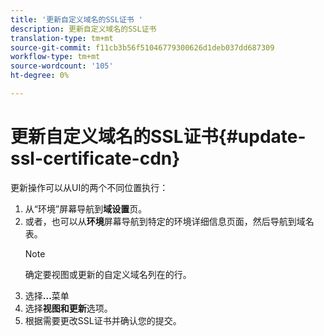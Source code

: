 ```yaml
---
title: '更新自定义域名的SSL证书 '
description: 更新自定义域名的SSL证书
translation-type: tm+mt
source-git-commit: f11cb3b56f51046779300626d1deb037dd687309
workflow-type: tm+mt
source-wordcount: '105'
ht-degree: 0%

---
```


# 更新自定义域名的SSL证书{#update-ssl-certificate-cdn}

更新操作可以从UI的两个不同位置执行：

1. 从“环境”屏幕导航到&#x200B;**域设置**&#x200B;页。
1. 或者，也可以从&#x200B;**环境**&#x200B;屏幕导航到特定的环境详细信息页面，然后导航到域名表。
   >[!NOTE]
   >确定要视图或更新的自定义域名列在的行。
1. 选择&#x200B;**...**&#x200B;菜单
1. 选择&#x200B;**视图和更新**&#x200B;选项。
1. 根据需要更改SSL证书并确认您的提交。
